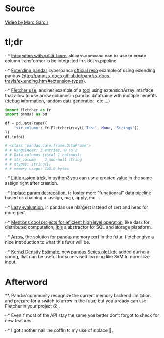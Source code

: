 # Source

[Video by Marc Garcia](https://www.youtube.com/watch?v=kUloTjPPgzU)

# tl;dr

⋅⋅* [Integration with scikit-learn](https://youtu.be/kUloTjPPgzU?list=WL&t=1653), sklearn.compose can be use to create column transformer to be integrated in sklearn.pipeline.

⋅⋅* [Extending pandas](https://youtu.be/kUloTjPPgzU?list=WL&t=1389) cyberpanda [official repo](https://github.com/ContinuumIO/cyberpandas) example of using extending pandas (http://pandas-docs.github.io/pandas-docs-travis/extending.html#extension-types).

⋅⋅* [Fletcher use](https://youtu.be/kUloTjPPgzU?list=WL&t=1551), another example of a [tool](https://github.com/xhochy/fletcher) using extensionArray interface that allow to use arrow columns in pandas dataframe with multiple benefits (debug information, random data generation, etc ...)

```python
import fletcher as fr
import pandas as pd

df = pd.DataFrame({
    'str_column': fr.FletcherArray(['Test', None, 'Strings'])
})
df.info()

# <class 'pandas.core.frame.DataFrame'>
# # RangeIndex: 3 entries, 0 to 2
# # Data columns (total 1 columns):
# # str_column    2 non-null string
# # dtypes: string(1)
# # memory usage: 108.0 bytes
```

⋅⋅* [Little assign trick](https://youtu.be/kUloTjPPgzU?list=WL&t=1168), in python3 you can use a created value in the same assign right after creation.

⋅⋅* [Inplace param deprecation](https://youtu.be/kUloTjPPgzU?list=WL&t=352), to foster more "functionnal" data pipeline based on chaining of assign, map, apply, etc ...

⋅⋅* [Lazy evaluation](https://youtu.be/kUloTjPPgzU?list=WL&t=598), in pandas use nlargest instead of sort and head for more perf.

⋅⋅* [Mentions cool projects for efficient high level operation](https://youtu.be/kUloTjPPgzU?list=WL&t=677), like dask for distributed computation, [Ibis](https://docs.ibis-project.org/) a abstractor for SQL and storage plateform.

⋅⋅* [Arrow](https://youtu.be/kUloTjPPgzU?list=WL&t=1047), the solution for pandas memory perf in the futur, fletcher give a nice introduction to what this futur will be.

⋅⋅* [Kernel Density Estimate](https://youtu.be/kUloTjPPgzU?list=WL&t=1611), new [pandas.Series.plot.kde](https://pandas.pydata.org/pandas-docs/stable/generated/pandas.DataFrame.plot.kde.html) added during a spring, that can be useful for supervised learning like SVM to normalize input.

# Afterword

**. Pandas'community recognize the current memory backend limitation and prepare for a switch to arrow in the futur, but you already can use Fletcher in your project :astonished: .

⋅⋅* Even if most of the API stay the same you better don't forgot to check for new features.

⋅⋅* I got another nail the coffin to my use of inplace :grimacing:.
